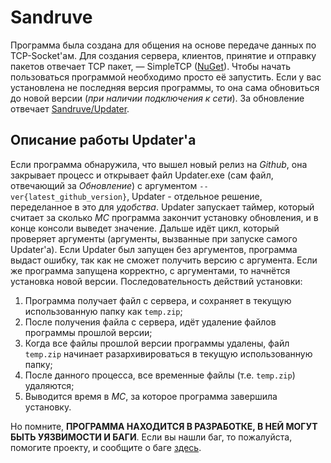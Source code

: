 # Sandruve
Программа была создана для общения на основе передаче данных по TCP-Socket'ам.
Для создания сервера, клиентов, принятие и отправку пакетов отвечает TCP пакет, — SimpleTCP ([NuGet](https://www.nuget.org/packages/SimpleTCP/1.0.24)).
Чтобы начать пользоваться программой необходимо просто её запустить. Если у вас установлена не последняя версия программы, то она сама обновиться до новой версии (*при наличии подключения к сети*).
За обновление отвечает [Sandruve/Updater](https://github.com/owoPeef/Sandruve/tree/master/Updater).


## Описание работы Updater'а
Если программа обнаружила, что вышел новый релиз на *Github*, она закрывает процесс и открывает файл Updater.exe (сам файл, отвечающий за *Обновление*) с аргументом `--ver{latest_github_version}`, Updater - отдельное решение, переделанное в это для *удобства*.
Updater запускает таймер, который считает за сколько *МС* программа закончит установку обновления, и в конце консоли выведет значение.
Дальше идёт цикл, который проверяет аргументы (аргументы, вызванные при запуске самого Updater'а).
Если Updater был запущен без аргументов, программа выдаст ошибку, так как не сможет получить версию с аргумента.
Если же программа запущена корректно, с аргументами, то начнётся установка новой версии.
Последовательность действий установки:
1. Программа получает файл с сервера, и сохраняет в текущую использованную папку как `temp.zip`;
2. После получения файла с сервера, идёт удаление файлов программы прошлой версии;
3. Когда все файлы прошлой версии программы удалены, файл `temp.zip` начинает разархивироваться в текущую использованную папку;
4. После данного процесса, все временные файлы (т.е. `temp.zip`) удаляются;
5. Выводится время в *МС*, за которое программа завершила установку.


Но помните, **ПРОГРАММА НАХОДИТСЯ В РАЗРАБОТКЕ, В НЕЙ МОГУТ БЫТЬ УЯЗВИМОСТИ И БАГИ**.
Если вы нашли баг, то пожалуйста, помогите проекту, и сообщите о баге [здесь](https://github.com/owoPeef/Sandruve/issues).
